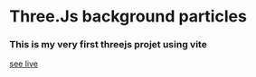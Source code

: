 # Three.Js background particles

### This is my very first threejs projet using vite

[see live](https://threejs-particles.netlify.app/)
